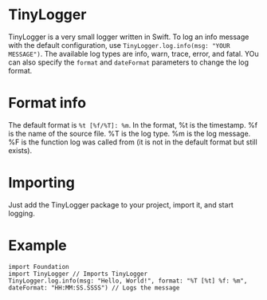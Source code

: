 # TinyLogger
TinyLogger is a very small logger written in Swift. To log an info message with the default configuration, use `TinyLogger.log.info(msg: "YOUR MESSAGE")`. The available log types are info, warn, trace, error, and fatal. YOu can also specify the `format` and `dateFormat` parameters to change the log format.

# Format info
The default format is `%t [%f/%T]: %m`. In the format, %t is the timestamp. %f is the name of the source file. %T is the log type. %m is the log message. %F is the function log was called from (it is not in the default format but still exists).

# Importing
Just add the TinyLogger package to your project, import it, and start logging.

# Example
```
import Foundation
import TinyLogger // Imports TinyLogger
TinyLogger.log.info(msg: "Hello, World!", format: "%T [%t] %f: %m", dateFormat: "HH:MM:SS.SSSS") // Logs the message
```
